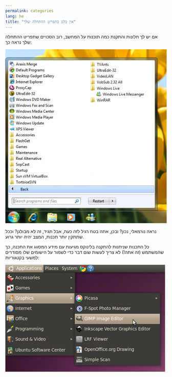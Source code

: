 ```yaml
---
permalink: categories
lang: he
title: "אין בלגן בתפריט ההתחלה שלך"
---
```


אם יש לך חלונות והתקנת כמה תוכנות על המחשב, רוב הסכויים שתפריט ההתחלה שלך נראה כך:


<img src="/img/windows_7_start_menu.png">

 נראה נורמאלי, נכון? ובכן, אתה בטח רגיל לזה כעת, אבל תגיד, זה לא מבולגן? וככל שתתקין יותר תכנות, המצב יהיה יותר גרוע.

  כל התכנות שניתנות להתקנה בלינוקס מגיעות עם מידע המסווג את התכנה, כך שהמשתמש (זה אתה!) לא צריך לעשות שום דבר כדי לשמור על הישומים שלו מסודרים למשעי בקטגוריות:  


<img src="/img/categories_menu.png">





